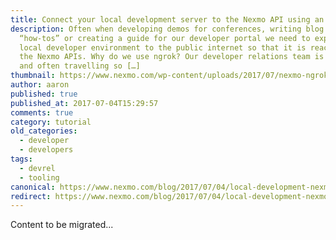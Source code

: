 ```yaml
---
title: Connect your local development server to the Nexmo API using an ngrok tunnel
description: Often when developing demos for conferences, writing blog posts and
  “how-tos” or creating a guide for our developer portal we need to expose our
  local developer environment to the public internet so that it is reachable by
  the Nexmo APIs. Why do we use ngrok? Our developer relations team is remote,
  and often travelling so […]
thumbnail: https://www.nexmo.com/wp-content/uploads/2017/07/nexmo-ngrok-tunnel.jpg
author: aaron
published: true
published_at: 2017-07-04T15:29:57
comments: true
category: tutorial
old_categories:
  - developer
  - developers
tags:
  - devrel
  - tooling
canonical: https://www.nexmo.com/blog/2017/07/04/local-development-nexmo-ngrok-tunnel-dr
redirect: https://www.nexmo.com/blog/2017/07/04/local-development-nexmo-ngrok-tunnel-dr
---
```

Content to be migrated...